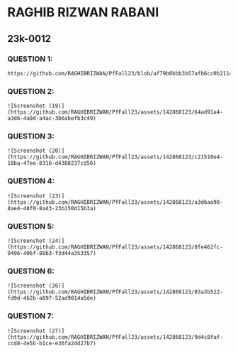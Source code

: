 # RAGHIB RIZWAN RABANI
## 23k-0012

### QUESTION 1:

````
https://github.com/RAGHIBRIZWAN/PfFall23/blob/af79b0bbb3b57afb6cc0b211405e34e0b35a3e15/labs/01/Screenshot%20(3).png

````

### QUESTION 2:
````
![Screenshot (19)](https://github.com/RAGHIBRIZWAN/PfFall23/assets/142868123/64ad91a4-a3d6-4a8d-a4ac-3b6abefb3c49)
````

### QUESTION 3:
````
![Screenshot (20)](https://github.com/RAGHIBRIZWAN/PfFall23/assets/142868123/c21510e4-18ba-47ee-8316-d4388237cd56)
````

### QUESTION 4:
````
![Screenshot (23)](https://github.com/RAGHIBRIZWAN/PfFall23/assets/142868123/a3d6aa98-8ae4-48f0-8a43-23b150d15b3a)
````

### QUESTION 5:
````
![Screenshot (24)](https://github.com/RAGHIBRIZWAN/PfFall23/assets/142868123/8fe462fc-9496-406f-88b3-f3d44a353357)
````

### QUESTION 6:
````
![Screenshot (26)](https://github.com/RAGHIBRIZWAN/PfFall23/assets/142868123/03a3b522-fd9d-4b2b-a897-52ad9814a5de)
````

### QUESTION 7:
````
![Screenshot (27)](https://github.com/RAGHIBRIZWAN/PfFall23/assets/142868123/9d4c8faf-ccd8-4e5b-b1ce-e36fa2dd27b7)
````
